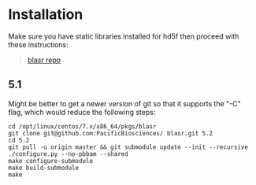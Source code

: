 # Installation
Make sure you have static libraries installed for hd5f then proceed with these instructions:
> [blasr repo](https://github.com/PacificBiosciences/blasr "blasr repo")

## 5.1
Might be better to get a newer version of git so that it supports the "-C" flag, which would reduce the following steps:
```
cd /opt/linux/centos/7.x/x86_64/pkgs/blasr
git clone git@github.com:PacificBiosciences/ blasr.git 5.2
cd 5.2
git pull -u origin master && git submodule update --init --recursive
./configure.py --no-pbbam --shared
make configure-submodule
make build-submodule
make
```
